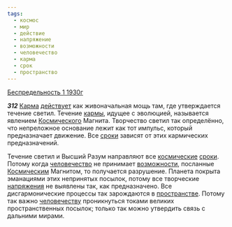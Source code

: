 ```yaml
---
tags:
  - космос
  - мир
  - действие
  - напряжение
  - возможности
  - человечество
  - карма
  - срок
  - пространство
---
```


[Беспредельность 1 1930г](/agni/1930)

___312___
[Карма](/tag/#карма) [действует](/tag/#действие) как живоначальная мощь там, где утверждается течение светил. Течение [кармы](/tag/#карма), идущее с эволюцией, называется явлением [Космического](/tag/#космос) Магнита. Творчество светил так определённо, что непреложное основание лежит как тот импульс, который предназначает движение. Все [сроки](/tag/#срок) зависят от этих кармических предназначений.   

Течение светил и Высший Разум направляют все [космические](/tag/#космос) [сроки](/tag/#срок). Потому когда [человечество](/tag/#человечество) не принимает [возможности](/tag/#возможности), посланные [Космическим](/tag/#космос) Магнитом, то получается разрушение. Планета покрыта эманациями этих непринятых посылок, потому все творческие [напряжения](/tag/#напряжение) не выявлены так, как предназначено. Все дисгармонические процессы так зарождаются в [пространстве](/tag/#пространство). Потому так важно [человечеству](/tag/#человечество) проникнуться токами великих пространственных посылок; только так можно утвердить связь с дальними мирами.